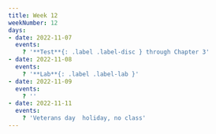 ```yaml
---
title: Week 12
weekNumber: 12
days:
- date: 2022-11-07
  events:
    ? '**Test**{: .label .label-disc } through Chapter 3'
- date: 2022-11-08
  events:
    ? '**Lab**{: .label .label-lab }'
- date: 2022-11-09
  events:
    ? ''
- date: 2022-11-11
  events:
    ? 'Veterans day  holiday, no class'
---
```

